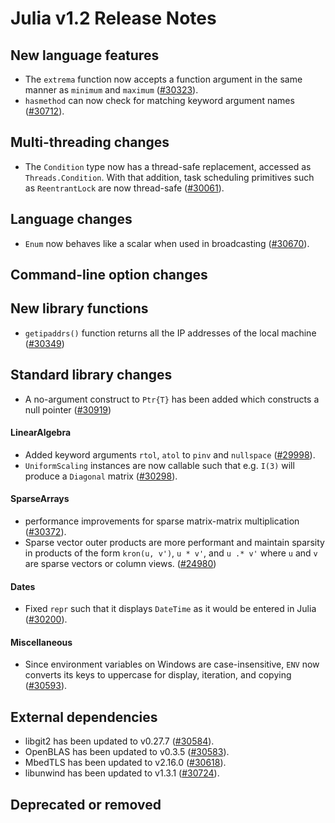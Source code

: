 Julia v1.2 Release Notes
========================

New language features
---------------------

* The `extrema` function now accepts a function argument in the same manner as `minimum` and
  `maximum` ([#30323]).
* `hasmethod` can now check for matching keyword argument names ([#30712]).

Multi-threading changes
-----------------------

  * The `Condition` type now has a thread-safe replacement, accessed as `Threads.Condition`.
    With that addition, task scheduling primitives such as `ReentrantLock` are now thread-safe ([#30061]).

Language changes
----------------

* `Enum` now behaves like a scalar when used in broadcasting ([#30670]).

Command-line option changes
---------------------------


New library functions
---------------------

* `getipaddrs()` function returns all the IP addresses of the local machine ([#30349])

Standard library changes
------------------------

* A no-argument construct to `Ptr{T}` has been added which constructs a null pointer ([#30919])

#### LinearAlgebra

* Added keyword arguments `rtol`, `atol` to `pinv` and `nullspace` ([#29998]).
* `UniformScaling` instances are now callable such that e.g. `I(3)` will produce a `Diagonal` matrix ([#30298]).

#### SparseArrays

* performance improvements for sparse matrix-matrix multiplication ([#30372]).
* Sparse vector outer products are more performant and maintain sparsity in products of the
  form `kron(u, v')`, `u * v'`, and `u .* v'` where `u` and `v` are sparse vectors or column
  views. ([#24980])

#### Dates

* Fixed `repr` such that it displays `DateTime` as it would be entered in Julia ([#30200]).

#### Miscellaneous

* Since environment variables on Windows are case-insensitive, `ENV` now converts its keys
  to uppercase for display, iteration, and copying ([#30593]).

External dependencies
---------------------

* libgit2 has been updated to v0.27.7 ([#30584]).
* OpenBLAS has been updated to v0.3.5 ([#30583]).
* MbedTLS has been updated to v2.16.0 ([#30618]).
* libunwind has been updated to v1.3.1 ([#30724]).

Deprecated or removed
---------------------


<!--- generated by NEWS-update.jl: -->
[#24980]: https://github.com/JuliaLang/julia/issues/24980
[#29998]: https://github.com/JuliaLang/julia/issues/29998
[#30061]: https://github.com/JuliaLang/julia/issues/30061
[#30200]: https://github.com/JuliaLang/julia/issues/30200
[#30298]: https://github.com/JuliaLang/julia/issues/30298
[#30323]: https://github.com/JuliaLang/julia/issues/30323
[#30349]: https://github.com/JuliaLang/julia/issues/30349
[#30372]: https://github.com/JuliaLang/julia/issues/30372
[#30583]: https://github.com/JuliaLang/julia/issues/30583
[#30584]: https://github.com/JuliaLang/julia/issues/30584
[#30593]: https://github.com/JuliaLang/julia/issues/30593
[#30618]: https://github.com/JuliaLang/julia/issues/30618
[#30670]: https://github.com/JuliaLang/julia/issues/30670
[#30712]: https://github.com/JuliaLang/julia/issues/30712
[#30724]: https://github.com/JuliaLang/julia/issues/30724
[#30919]: https://github.com/JuliaLang/julia/issues/30919
